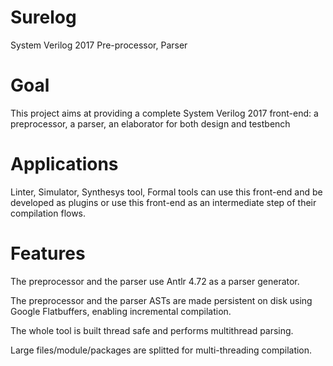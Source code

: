 # Surelog
System Verilog 2017 Pre-processor, Parser 

# Goal
This project aims at providing a complete System Verilog 2017 front-end: a preprocessor, a parser, an elaborator for both design and testbench 

# Applications

Linter, Simulator, Synthesys tool, Formal tools can use this front-end and be developed as plugins or use this front-end as an intermediate step of their compilation flows.

# Features

The preprocessor and the parser use Antlr 4.72 as a parser generator.

The preprocessor and the parser ASTs are made persistent on disk using Google Flatbuffers, enabling incremental compilation.

The whole tool is built thread safe and performs multithread parsing.

Large files/module/packages are splitted for multi-threading compilation.



